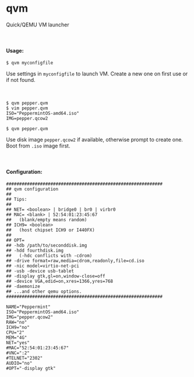 # qvm
Quick/QEMU VM launcher
<br><br><br>
#### Usage:
```
$ qvm myconfigfile
```
Use settings in `myconfigfile` to launch VM. Create a new one on first use or if not found. 
<br><br><br>
```
$ qvm pepper.qvm
$ vim pepper.qvm
ISO="PeppermintOS-amd64.iso"
IMG=pepper.qcow2

$ qvm pepper.qvm
```
Use disk image `pepper.qcow2` if available, otherwise prompt to create one. Boot from `.iso` image first.
<br><br><br>
#### Configuration:
```
############################################################
## qvm configuration
##
## Tips:
##
## NET= <boolean> | bridge0 | br0 | virbr0
## MAC= <blank> | 52:54:01:23:45:67
##   (blank/empty means random)
## ICH9= <boolean>
##   (host chipset ICH9 or I440FX)
##
## OPT=
## -hdb /path/to/seconddisk.img
## -hdd fourthdisk.img
##   (-hdc conflicts with -cdrom)
## -drive format=raw,media=cdrom,readonly,file=cd.iso
## -nic model=virtio-net-pci
## -usb -device usb-tablet
## -display gtk,gl=on,window-close=off
## -device VGA,edid=on,xres=1366,yres=768
## -daemonize
## ...and other qemu options.
############################################################

NAME="Peppermint"
ISO="PeppermintOS-amd64.iso"
IMG="pepper.qcow2"
RAW="no"
ICH9="no"
CPU="2"
MEM="4G"
NET="yes"
#MAC="52:54:01:23:45:67"
#VNC=":2"
#TELNET="2302"
AUDIO="no"
#OPT="-display gtk"
```
